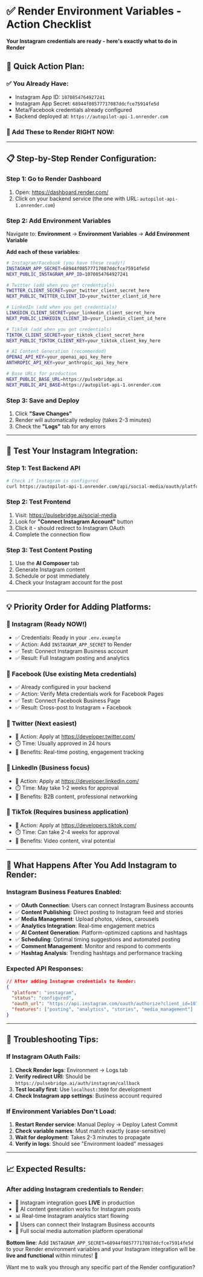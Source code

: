 # ✅ Render Environment Variables - Action Checklist
**Your Instagram credentials are ready - here's exactly what to do in Render**

## 🎯 **Quick Action Plan:**

### **✅ You Already Have:**
- Instagram App ID: `1070854764927241`
- Instagram App Secret: `68944f08577717087ddcfce75914fe5d`
- Meta/Facebook credentials already configured
- Backend deployed at: `https://autopilot-api-1.onrender.com`

### **🚀 Add These to Render RIGHT NOW:**

---

## 📋 **Step-by-Step Render Configuration:**

### **Step 1: Go to Render Dashboard**
1. Open: https://dashboard.render.com/
2. Click on your backend service (the one with URL: `autopilot-api-1.onrender.com`)

### **Step 2: Add Environment Variables**
Navigate to: **Environment** → **Environment Variables** → **Add Environment Variable**

**Add each of these variables:**

```bash
# Instagram/Facebook (you have these ready!)
INSTAGRAM_APP_SECRET=68944f08577717087ddcfce75914fe5d
NEXT_PUBLIC_INSTAGRAM_APP_ID=1070854764927241

# Twitter (add when you get credentials)
TWITTER_CLIENT_SECRET=your_twitter_client_secret_here
NEXT_PUBLIC_TWITTER_CLIENT_ID=your_twitter_client_id_here

# LinkedIn (add when you get credentials)  
LINKEDIN_CLIENT_SECRET=your_linkedin_client_secret_here
NEXT_PUBLIC_LINKEDIN_CLIENT_ID=your_linkedin_client_id_here

# TikTok (add when you get credentials)
TIKTOK_CLIENT_SECRET=your_tiktok_client_secret_here
NEXT_PUBLIC_TIKTOK_CLIENT_KEY=your_tiktok_client_key_here

# AI Content Generation (recommended)
OPENAI_API_KEY=your_openai_api_key_here
ANTHROPIC_API_KEY=your_anthropic_api_key_here

# Base URLs for production
NEXT_PUBLIC_BASE_URL=https://pulsebridge.ai
NEXT_PUBLIC_API_BASE=https://autopilot-api-1.onrender.com
```

### **Step 3: Save and Deploy**
1. Click **"Save Changes"** 
2. Render will automatically redeploy (takes 2-3 minutes)
3. Check the **"Logs"** tab for any errors

---

## 🧪 **Test Your Instagram Integration:**

### **Step 1: Test Backend API**
```bash
# Check if Instagram is configured
curl https://autopilot-api-1.onrender.com/api/social-media/oauth/platforms
```

### **Step 2: Test Frontend**
1. Visit: https://pulsebridge.ai/social-media
2. Look for **"Connect Instagram Account"** button
3. Click it - should redirect to Instagram OAuth
4. Complete the connection flow

### **Step 3: Test Content Posting**
1. Use the **AI Composer** tab
2. Generate Instagram content
3. Schedule or post immediately
4. Check your Instagram account for the post

---

## 💡 **Priority Order for Adding Platforms:**

### **🥇 Instagram (Ready NOW!)**
- ✅ Credentials: Ready in your `.env.example`
- ✅ Action: Add `INSTAGRAM_APP_SECRET` to Render
- ✅ Test: Connect Instagram Business account
- ✅ Result: Full Instagram posting and analytics

### **🥈 Facebook (Use existing Meta credentials)**
- ✅ Already configured in your backend
- ✅ Action: Verify Meta credentials work for Facebook Pages
- ✅ Test: Connect Facebook Business Page
- ✅ Result: Cross-post to Instagram + Facebook

### **🥉 Twitter (Next easiest)**
- 📝 Action: Apply at https://developer.twitter.com/
- ⏱️ Time: Usually approved in 24 hours
- 🎯 Benefits: Real-time posting, engagement tracking

### **🏅 LinkedIn (Business focus)**
- 📝 Action: Apply at https://developer.linkedin.com/
- ⏱️ Time: May take 1-2 weeks for approval
- 🎯 Benefits: B2B content, professional networking

### **🎵 TikTok (Requires business application)**
- 📝 Action: Apply at https://developers.tiktok.com/
- ⏱️ Time: Can take 2-4 weeks for approval
- 🎯 Benefits: Video content, viral potential

---

## 🚀 **What Happens After You Add Instagram to Render:**

### **Instagram Business Features Enabled:**
- ✅ **OAuth Connection**: Users can connect Instagram Business accounts
- ✅ **Content Publishing**: Direct posting to Instagram feed and stories
- ✅ **Media Management**: Upload photos, videos, carousels
- ✅ **Analytics Integration**: Real-time engagement metrics
- ✅ **AI Content Generation**: Platform-optimized captions and hashtags
- ✅ **Scheduling**: Optimal timing suggestions and automated posting
- ✅ **Comment Management**: Monitor and respond to comments
- ✅ **Hashtag Analysis**: Trending hashtags and performance tracking

### **Expected API Responses:**
```json
// After adding Instagram credentials to Render:
{
  "platform": "instagram",
  "status": "configured", 
  "oauth_url": "https://api.instagram.com/oauth/authorize?client_id=1070854764927241...",
  "features": ["posting", "analytics", "stories", "media_management"]
}
```

---

## 🔧 **Troubleshooting Tips:**

### **If Instagram OAuth Fails:**
1. **Check Render logs**: Environment → Logs tab
2. **Verify redirect URI**: Should be `https://pulsebridge.ai/auth/instagram/callback`
3. **Test locally first**: Use `localhost:3000` for development
4. **Check Instagram app settings**: Business account required

### **If Environment Variables Don't Load:**
1. **Restart Render service**: Manual Deploy → Deploy Latest Commit
2. **Check variable names**: Must match exactly (case-sensitive)
3. **Wait for deployment**: Takes 2-3 minutes to propagate
4. **Verify in logs**: Should see "Environment loaded" messages

---

## 📈 **Expected Results:**

### **After adding Instagram credentials to Render:**
- 🎯 Instagram integration goes **LIVE** in production
- 🤖 AI content generation works for Instagram posts
- 📊 Real-time Instagram analytics start flowing
- 📱 Users can connect their Instagram Business accounts
- 🚀 Full social media automation platform operational

**Bottom line**: Add `INSTAGRAM_APP_SECRET=68944f08577717087ddcfce75914fe5d` to your Render environment variables and your Instagram integration will be **live and functional** within minutes! 🎉

Want me to walk you through any specific part of the Render configuration?